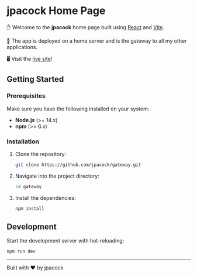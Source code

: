 # jpacock Home Page

✋ Welcome to the **jpacock** home page built using [React](https://reactjs.org/) and [Vite](https://vitejs.dev/).

🚀 The app is deployed on a home server and is the gateway to all my other applications.

🖥️ Visit the [live site](https://jpacock.com)!

## Getting Started

### Prerequisites

Make sure you have the following installed on your system:

- **Node.js** (>= 14.x)
- **npm** (>= 6.x)

### Installation

1. Clone the repository:
   ```bash
   git clone https://github.com/jpacock/gateway.git
   ```

2. Navigate into the project directory:
   ```bash
   cd gateway
   ```

3. Install the dependencies:
   ```bash
   npm install
   ```

## Development
Start the development server with hot-reloading:
   ```
   npm run dev
   ```
  


  ---  
  
Built with ❤️ by jpacock